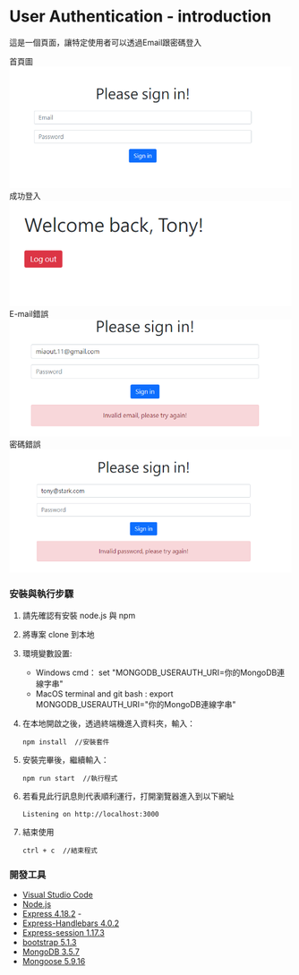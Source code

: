 # User Authentication - introduction

這是一個頁面，讓特定使用者可以透過Email跟密碼登入

首頁圖
![Index page](./public/image/sign_in.png)
成功登入
![login success page](./public/image/loginSuccess.png)
E-mail錯誤
![invaildEmail page](./public/image/invaildEmail.png)
密碼錯誤
![invalidPassword page](./public/image/invalidPassword.png)

### 安裝與執行步驟

1. 請先確認有安裝 node.js 與 npm
2. 將專案 clone 到本地
3. 環境變數設置: 
   * Windows cmd： set "MONGODB_USERAUTH_URI=你的MongoDB連線字串"
   * MacOS terminal and git bash :  export MONGODB_USERAUTH_URI="你的MongoDB連線字串"
4. 在本地開啟之後，透過終端機進入資料夾，輸入：

   ```
   npm install  //安裝套件
   ```

5. 安裝完畢後，繼續輸入：

   ```
   npm run start  //執行程式
   ```

6. 若看見此行訊息則代表順利運行，打開瀏覽器進入到以下網址

   ```
   Listening on http://localhost:3000
   ```

7. 結束使用

   ```
   ctrl + c  //結束程式
   ```

### 開發工具

- [Visual Studio Code](https://visualstudio.microsoft.com/zh-hant/) 
- [Node.js](https://nodejs.org/en/)
- [Express 4.18.2](https://www.npmjs.com/package/express) -
- [Express-Handlebars 4.0.2](https://www.npmjs.com/package/express-handlebars)
- [Express-session 1.17.3](https://www.npmjs.com/package/express-session)
- [bootstrap 5.1.3](https://getbootstrap.com/docs/5.1/getting-started/introduction/)
- [MongoDB 3.5.7](https://www.mongodb.com/try/download/community2)
- [Mongoose 5.9.16](https://www.npmjs.com/package/mongoose)
